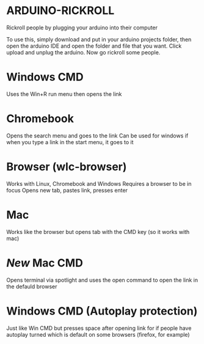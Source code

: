 # ARDUINO-RICKROLL
Rickroll people by plugging your arduino into their computer

To use this, simply download and put in your arduino projects folder, then open the arduino IDE and open the folder and file that you want. Click upload and unplug the arduino. Now go rickroll some people.

# Windows CMD
Uses the Win+R run menu then opens the link

# Chromebook
Opens the search menu and goes to the link
Can be used for windows if when you type a link in the start menu, it goes to it

# Browser (wlc-browser)
Works with Linux, Chromebook and Windows
Requires a browser to be in focus
Opens new tab, pastes link, presses enter

# Mac
Works like the browser but opens tab with the CMD key (so it works with mac)

# *New* Mac CMD
Opens terminal via spotlight and uses the open command to open the link in the defauld browser

# Windows CMD (Autoplay protection)
Just like Win CMD but presses space after opening link for if people have autoplay turned which is default on some browsers (firefox, for example)
